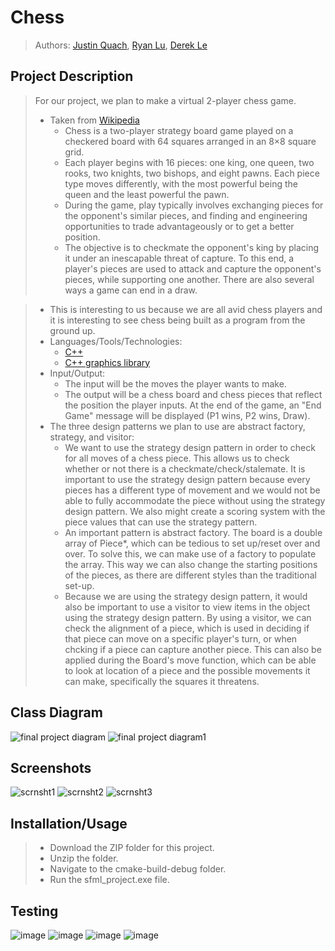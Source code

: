 # Chess

 > Authors: [Justin Quach](https://github.com/jquac015), [Ryan Lu](https://github.com/Lyran312), [Derek Le](https://github.com/derek-le1105)
 
## Project Description
 > For our project, we plan to make a virtual 2-player chess game.
 > * Taken from [Wikipedia](https://en.wikipedia.org/wiki/Chess)
 >   * Chess is a two-player strategy board game played on a checkered board with 64 squares arranged in an 8×8 square grid.
 >   * Each player begins with 16 pieces: one king, one queen, two rooks, two knights, two bishops, and eight pawns. Each piece type moves differently, with the most powerful being the queen and the least powerful the pawn.
 >   * During the game, play typically involves exchanging pieces for the opponent's similar pieces, and finding and engineering opportunities to trade advantageously or to get a better position.
 >   * The objective is to checkmate the opponent's king by placing it under an inescapable threat of capture. To this end, a player's pieces are used to attack and capture the opponent's pieces, while supporting one another. There are also several ways a game can end in a draw.
 
 > * This is interesting to us because we are all avid chess players and it is interesting to see chess being built as a program from the ground up.
 > * Languages/Tools/Technologies:
 >   * [C++](https://www.cplusplus.com/)
 >   * [C++ graphics library](https://www.sfml-dev.org/download/sfml/2.5.1/)
 > * Input/Output:
 >   * The input will be the moves the player wants to make.
 >   * The output will be a chess board and chess pieces that reflect the position the player inputs. At the end of the game, an "End Game" message will be displayed (P1 wins, P2 wins, Draw).
 > * The three design patterns we plan to use are abstract factory, strategy, and visitor:
 >   * We want to use the strategy design pattern in order to check for all moves of a chess piece. This allows us to check whether or not there is a checkmate/check/stalemate. It is important to use the strategy design pattern because every pieces has a different type of movement and we would not be able to fully accommodate the piece without using the strategy design pattern. We also might create a scoring system with the piece values that can use the strategy pattern. 
 >   * An important pattern is abstract factory. The board is a double array of Piece*, which can be tedious to set up/reset over and over. To solve this, we can make use of a factory to populate the array. This way we can also change the starting positions of the pieces, as there are different styles than the traditional set-up.
 >   * Because we are using the strategy design pattern, it would also be important to use a visitor to view items in the object using the strategy design pattern. By using a visitor, we can check the alignment of a piece, which is used in deciding if that piece can move on a specific player's turn, or when chcking if a piece can capture another piece. This can also be applied during the Board's move function, which can be able to look at location of a piece and the possible movements it can make, specifically the squares it threatens. 

## Class Diagram
![final project diagram](https://user-images.githubusercontent.com/72291856/101779897-add1ef00-3aaa-11eb-9b64-5758fe8917a6.png)
![final project diagram1](https://user-images.githubusercontent.com/72291856/101779903-b0ccdf80-3aaa-11eb-8f75-84dbcae3512a.png)
 
 ## Screenshots
 ![scrnsht1](https://user-images.githubusercontent.com/64372005/101778926-67c85b80-3aa9-11eb-817d-305380df7fe3.PNG)
 ![scrnsht2](https://user-images.githubusercontent.com/64372005/101778944-7151c380-3aa9-11eb-979a-f8e703c00300.PNG)
 ![scrnsht3](https://user-images.githubusercontent.com/64372005/101778826-3ea7cb00-3aa9-11eb-9ec3-2521d922fe1a.PNG)
 
 ## Installation/Usage
 > * Download the ZIP folder for this project.
 > * Unzip the folder.
 > * Navigate to the cmake-build-debug folder.
 > * Run the sfml_project.exe file.
 
 ## Testing
![image](https://user-images.githubusercontent.com/72291856/101778906-6008b700-3aa9-11eb-8c3c-4ea7ec191333.png)
![image](https://user-images.githubusercontent.com/72291856/101778990-82023980-3aa9-11eb-9cfc-05eb1db4759b.png)
![image](https://user-images.githubusercontent.com/72291856/101779071-a1996200-3aa9-11eb-9a16-fc9c0fa2880d.png)
![image](https://user-images.githubusercontent.com/72291856/101779186-c42b7b00-3aa9-11eb-9759-06ed5f17c0e0.png)
